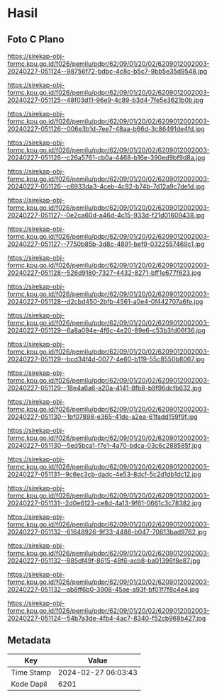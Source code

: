 # Hasil

## Foto C Plano

https://sirekap-obj-formc.kpu.go.id/f026/pemilu/pdpr/62/09/01/20/02/6209012002003-20240227-051124--98756f72-bdbc-4c8c-b5c7-9bb5e35d9548.jpg

https://sirekap-obj-formc.kpu.go.id/f026/pemilu/pdpr/62/09/01/20/02/6209012002003-20240227-051125--48f03d11-96e9-4c89-b3d4-7fe5e3621b0b.jpg

https://sirekap-obj-formc.kpu.go.id/f026/pemilu/pdpr/62/09/01/20/02/6209012002003-20240227-051126--006e3b1d-7ee7-48aa-b66d-3c86491de4fd.jpg

https://sirekap-obj-formc.kpu.go.id/f026/pemilu/pdpr/62/09/01/20/02/6209012002003-20240227-051126--c26a5761-cb0a-4468-b16e-390ed9bf9d8a.jpg

https://sirekap-obj-formc.kpu.go.id/f026/pemilu/pdpr/62/09/01/20/02/6209012002003-20240227-051126--c6933da3-4ceb-4c92-b74b-7d12a9c7de1d.jpg

https://sirekap-obj-formc.kpu.go.id/f026/pemilu/pdpr/62/09/01/20/02/6209012002003-20240227-051127--0e2ca60d-a46d-4c15-933d-f21d01609438.jpg

https://sirekap-obj-formc.kpu.go.id/f026/pemilu/pdpr/62/09/01/20/02/6209012002003-20240227-051127--7750b85b-3d8c-4891-bef9-0322557469c1.jpg

https://sirekap-obj-formc.kpu.go.id/f026/pemilu/pdpr/62/09/01/20/02/6209012002003-20240227-051128--526d9180-7327-4432-8271-bff1e677f623.jpg

https://sirekap-obj-formc.kpu.go.id/f026/pemilu/pdpr/62/09/01/20/02/6209012002003-20240227-051128--d2cbd450-2bfb-4561-a0e4-0f442707a6fe.jpg

https://sirekap-obj-formc.kpu.go.id/f026/pemilu/pdpr/62/09/01/20/02/6209012002003-20240227-051129--6a8a094e-4f6c-4e20-89e6-c53b3fd06f36.jpg

https://sirekap-obj-formc.kpu.go.id/f026/pemilu/pdpr/62/09/01/20/02/6209012002003-20240227-051129--bcd34f4d-0077-4e60-b119-55c8550b8067.jpg

https://sirekap-obj-formc.kpu.go.id/f026/pemilu/pdpr/62/09/01/20/02/6209012002003-20240227-051129--18e4a6a6-a20a-4141-8fb8-b9f96dcfb632.jpg

https://sirekap-obj-formc.kpu.go.id/f026/pemilu/pdpr/62/09/01/20/02/6209012002003-20240227-051130--1bf07898-e365-41de-a2ea-61fadd159f9f.jpg

https://sirekap-obj-formc.kpu.go.id/f026/pemilu/pdpr/62/09/01/20/02/6209012002003-20240227-051130--5ed5bca1-f7e1-4a70-bdca-03c6c288585f.jpg

https://sirekap-obj-formc.kpu.go.id/f026/pemilu/pdpr/62/09/01/20/02/6209012002003-20240227-051131--9c6ec3cb-dadc-4e53-8dcf-5c2d1db1dc12.jpg

https://sirekap-obj-formc.kpu.go.id/f026/pemilu/pdpr/62/09/01/20/02/6209012002003-20240227-051131--2d0e6123-ce8d-4a13-9f61-0661c3c78382.jpg

https://sirekap-obj-formc.kpu.go.id/f026/pemilu/pdpr/62/09/01/20/02/6209012002003-20240227-051132--61648926-9f33-4488-b047-70613bad9762.jpg

https://sirekap-obj-formc.kpu.go.id/f026/pemilu/pdpr/62/09/01/20/02/6209012002003-20240227-051132--885df49f-8615-48f6-acb8-ba01396f8e87.jpg

https://sirekap-obj-formc.kpu.go.id/f026/pemilu/pdpr/62/09/01/20/02/6209012002003-20240227-051132--ab8ff6b0-3908-45ae-a93f-bf01f7f8c4e4.jpg

https://sirekap-obj-formc.kpu.go.id/f026/pemilu/pdpr/62/09/01/20/02/6209012002003-20240227-051124--54b7a3de-4fb4-4ac7-8340-f52cb968b427.jpg


## Metadata

| Key        | Value               |
| ---------- | ------------------- |
| Time Stamp | 2024-02-27 06:03:43 |
| Kode Dapil | 6201                |



